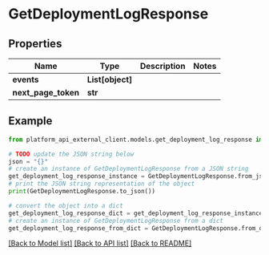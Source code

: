 # GetDeploymentLogResponse


## Properties

Name | Type | Description | Notes
------------ | ------------- | ------------- | -------------
**events** | **List[object]** |  | 
**next_page_token** | **str** |  | 

## Example

```python
from platform_api_external_client.models.get_deployment_log_response import GetDeploymentLogResponse

# TODO update the JSON string below
json = "{}"
# create an instance of GetDeploymentLogResponse from a JSON string
get_deployment_log_response_instance = GetDeploymentLogResponse.from_json(json)
# print the JSON string representation of the object
print(GetDeploymentLogResponse.to_json())

# convert the object into a dict
get_deployment_log_response_dict = get_deployment_log_response_instance.to_dict()
# create an instance of GetDeploymentLogResponse from a dict
get_deployment_log_response_from_dict = GetDeploymentLogResponse.from_dict(get_deployment_log_response_dict)
```
[[Back to Model list]](../README.md#documentation-for-models) [[Back to API list]](../README.md#documentation-for-api-endpoints) [[Back to README]](../README.md)


